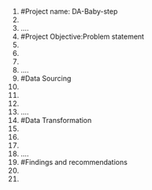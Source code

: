 1. #Project name: DA-Baby-step
2.
3. ....
4. #Project Objective:Problem statement
5.
6.
7. 
8. ....
9. #Data Sourcing
10.
11.
12.
13. ....
14. #Data Transformation
15.
16.
17.
18. ....
19. #Findings and recommendations
20.
21.
